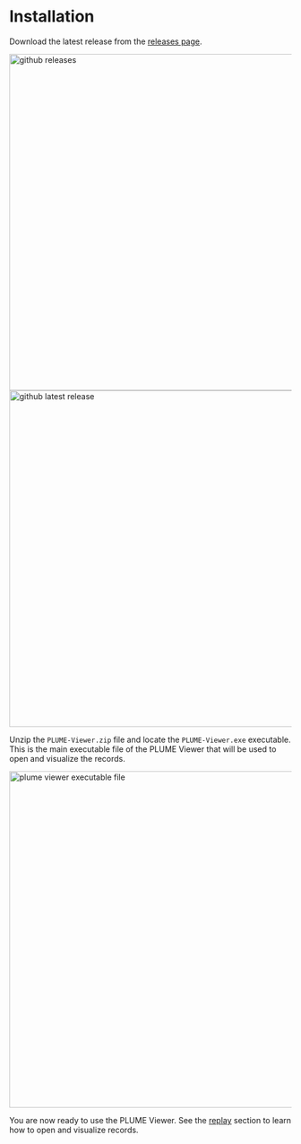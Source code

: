 # Installation

Download the latest release from the [releases page](https://github.com/liris-xr/PLUME-Viewer/releases).

<div class="center-h flex-v">
<img src="/viewer/images/github_releases.png" alt="github releases" width="600"/><br/>
<img src="/viewer/images/latest_release.png" alt="github latest release" width="600"/>
</div>

Unzip the `PLUME-Viewer.zip` file and locate the `PLUME-Viewer.exe` executable. This is the main executable file of the PLUME Viewer that will be used to open and visualize the records.

<div class="center-h">
    <img src="/viewer/images/file_plume_executable.png" alt="plume viewer executable file" width="600"/>
</div>

You are now ready to use the PLUME Viewer. See the [replay](./replay.md) section to learn how to open and visualize records.